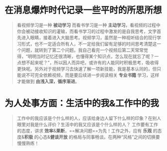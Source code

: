 # 在消息爆炸时代记录一些平时的所思所想

>看视频学习是一种 **被动学习** 而看书学习是一种 **主动学习**，看视频的过程中你会被动接收知识的灌输，而看书学习的过程中激发的是自我思考，文字首先进入眼睛，接着进入大脑思考。视频学习，虽然是一种视听结合的现行学习形式，也不一定适合所有人，不一定给我们留有足够的时间思考清楚这一个问题，就转到了第二个问题。我自己看完一个视频后第二天常常觉得，“明明当时记忆还很清晰，也懂得某个知识点，怎么现在就忘了呢？一点想不起来呢？”，所以因人而异吧，或许有的人能同时积极思考，吸收得更快呢。另外对于视频学习去快速了解一项新技能，我是基本认同的，但只能说不可完全依赖视频，而是要后续进一步阅读相关 **专业书籍** 学习，这样才能做到 **由浅入深，循序渐进**。

# 为人处事方面：生活中的我&工作中的我

>工作中的我应该是个什么样的人，应该给身边人留下什么样的印象？在别人眼里对我是什么评价？生活中的我又应该是个什么样的人？
>工作要有工作的态度，讲求 **效率**&**果断**，==解决问题==为先！工作之外，应有 **乐观** 的态度&**积极** 的心态&**健谈开放** 的格局与同事畅谈。在两种“风格”之间的切换要慢慢熟练！

